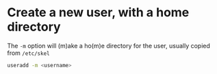 # Create a new user, with a home directory

The `-m` option will (m)ake a ho(m)e directory for the user, usually copied from `/etc/skel`

```bash
useradd -m <username>
```
